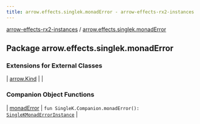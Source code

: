 ```yaml
---
title: arrow.effects.singlek.monadError - arrow-effects-rx2-instances
---
```


[arrow-effects-rx2-instances](../index.html) / [arrow.effects.singlek.monadError](./index.html)

## Package arrow.effects.singlek.monadError

### Extensions for External Classes

| [arrow.Kind](arrow.-kind/index.html) |  |

### Companion Object Functions

| [monadError](monad-error.html) | `fun SingleK.Companion.monadError(): `[`SingleKMonadErrorInstance`](../arrow.effects/-single-k-monad-error-instance/index.html) |

